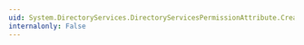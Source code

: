 ```yaml
---
uid: System.DirectoryServices.DirectoryServicesPermissionAttribute.CreatePermission
internalonly: False
---
```

